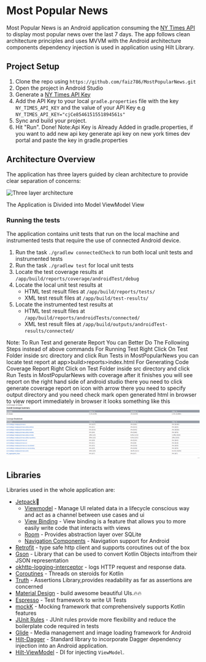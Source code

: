 
# Most Popular News

Most Popular News is an Android application consuming the [NY Times API](https://developer.nytimes.com/)
to display most popular news over the last 7 days. The app follows clean architecture principles
and uses MVVM with the Android architecture components dependency injection is used in application using Hilt Library.


## Project Setup

1. Clone the repo using ```https://github.com/faiz786/MostPopularNews.git```
1. Open the project in Android Studio
1. Generate a [NY Times API Key](https://developer.nytimes.com/get-started)
1. Add the API Key to your local `gradle.properties` file with the key `NY_TIMES_API_KEY`
   and the value of your API Key e.g `NY_TIMES_API_KEY="cjCe8546151551894561s"`
1. Sync and build your project.
1. Hit "Run". Done!
   Note:Api Key is Already Added in gradle.properties, if you want to add new api key generate api key on new york times dev portal and paste the key in gradle.properties
## Architecture Overview

The application has three layers guided by clean architecture to provide clear
separation of concerns:

![Three layer architecture](https://en.wikipedia.org/wiki/Model%E2%80%93view%E2%80%93viewmodel#/media/File:MVVMPattern.png)

The Application is Divided into
Model ViewModel View



### Running the tests

The application contains unit tests that run on the local machine and instrumented tests that
require the use of connected Android device.

1. Run the task `./gradlew connectedCheck` to run both local unit tests and instrumented tests
1. Run the task `./gradlew test` for local unit tests
1. Locate the test coverage results at `/app/build/reports/coverage/androidTest/debug`
1. Locate the local unit test results at
    - HTML test result files at `/app/build/reports/tests/`
    - XML test result files at `/app/build/test-results/`
1. Locate the instrumented test results at
    - HTML test result files at `/app/build/reports/androidTests/connected/`
    - XML test result files at `/app/build/outputs/androidTest-results/connected/`

Note: To Run Test and generate Report You can Better Do The Following Steps instead of above commands
For Running Test Right Click On Test Folder inside src directory and click Run Tests in MostPopularNews
you can locate test report at app>build>reports>index.html
For Generating Code Coverage Report Right Click on Test Folder inside src directory and click Run Tests in MostPopularNews with coverage
after it finishes you will see report on the right hand side of android studio there you need to click generate coverage report on icon with arrow
there you need to specify output directory and you need check mark open generated html in browser to view report immediately in browser
it looks something like this
![ScreenShot](/Screenshots/coverage_report.png)
## Libraries


Libraries used in the whole application are:

- [Jetpack](https://developer.android.com/jetpack)🚀
    - [Viewmodel](https://developer.android.com/topic/libraries/architecture/viewmodel) - Manage UI related data in a lifecycle conscious way
      and act as a channel between use cases and ui
    - [View Binding](https://developer.android.com/topic/libraries/data-binding) - View binding is a feature that allows you to more easily write code that interacts with views
    - [Room](https://developer.android.com/training/data-storage/room) - Provides abstraction layer over SQLite
    - [Navigation Components](https://developer.android.com/guide/navigation/navigation-getting-started) - Navigation support for Android
- [Retrofit](https://square.github.io/retrofit/) - type safe http client and supports coroutines out of the box
- [Gson](https://github.com/square/moshi) - Library that can be used to convert Kotlin Objects into/from their JSON representation
- [okhttp-logging-interceptor](https://github.com/square/okhttp/blob/master/okhttp-logging-interceptor/README.md) - logs HTTP request and response data.
- [Coroutines](https://kotlinlang.org/docs/reference/coroutines-overview.html) - Threads on steroids for Kotlin
- [Truth](https://truth.dev/) - Assertions Library,provides readability as far as assertions are concerned
- [Material Design](https://material.io/develop/android/docs/getting-started/) - build awesome beautiful UIs.🔥🔥
- [Espresso](https://developer.android.com/training/testing/espresso) - Test framework to write UI Tests
- [mockK](https://mockk.io/) - Mocking framework that comprehensively supports Kotlin features
- [JUnit Rules](https://developer.android.com/training/testing/instrumented-tests/androidx-test-libraries/rules) - JUnit rules provide more flexibility and reduce the boilerplate code required in tests
- [Glide](https://github.com/bumptech/glide) - Media management and image loading framework for Android
- [Hilt-Dagger](https://dagger.dev/hilt/) - Standard library to incorporate Dagger dependency injection into an Android application.
- [Hilt-ViewModel](https://developer.android.com/training/dependency-injection/hilt-jetpack) - DI for injecting `ViewModel`.

